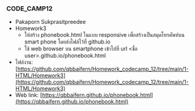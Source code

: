 ### CODE_CAMP12
- Pakaporn Sukprasitpreedee
- Homework3
    - ให้สร้าง phonebook.html ในแบบ responsive เพื่อสร้างเป็นสมุดโทรศัพท์บน smart phone โดยส่งไฟล์ไว้ที่ github.io
    - ใช้ web browser บน smartphone เข้าไปที่  url <ชื่อ user>.github.io/phonebook.html
- ไฟล์งาน: [https://github.com/qbbaifern/Homework_codecamp_12/tree/main/1-HTML/Homework3](https://github.com/qbbaifern/Homework_codecamp_12/tree/main/1-HTML/Homework3)
- Web link: [https://qbbaifern.github.io/phonebook.html](https://qbbaifern.github.io/phonebook.html)